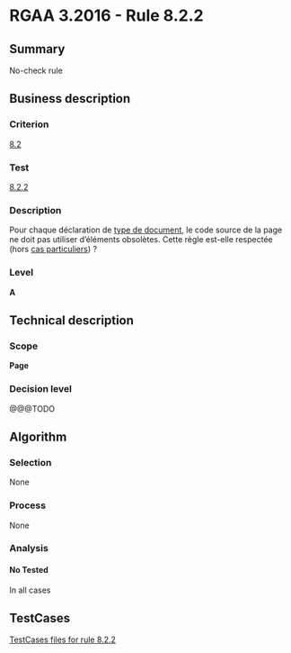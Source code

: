 # RGAA 3.2016 - Rule 8.2.2

## Summary
No-check rule


## Business description

### Criterion
[8.2](http://references.modernisation.gouv.fr/rgaa-accessibilite/2016/criteres.html#crit-8-2)

### Test
[8.2.2](http://references.modernisation.gouv.fr/rgaa-accessibilite/2016/criteres.html#test-8-2-2)

### Description
<div lang="fr">Pour chaque d&#xE9;claration de <a href="http://references.modernisation.gouv.fr/rgaa-accessibilite/2016/glossaire.html#type-de-document">type de document</a>, le code source de la page ne doit pas utiliser d&#x2019;&#xE9;l&#xE9;ments obsol&#xE8;tes. Cette r&#xE8;gle est-elle respect&#xE9;e (hors <a href="http://references.modernisation.gouv.fr/rgaa-accessibilite/2016/cas-particuliers.html#cp-8-2" title="Cas particuliers pour le crit&#xE8;re 8.2">cas particuliers</a>)&nbsp;?</div>

### Level
**A**


## Technical description

### Scope
**Page**

### Decision level
@@@TODO


## Algorithm

### Selection
None

### Process
None

### Analysis

#### No Tested
In all cases


##  TestCases

[TestCases files for rule 8.2.2](https://github.com/Asqatasun/Asqatasun/tree/develop/rules/rules-rgaa3.2016/src/test/resources/testcases/rgaa32016/Rgaa32016Rule080202/)


